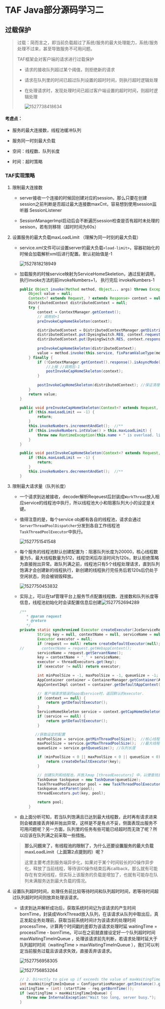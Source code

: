 # TAF Java部分源码学习二

## 过载保护

> 过载：简而言之，即当前负载超过了系统/服务的最大处理能力，系统/服务处理不过来，甚至导致服务不可用问题。
>
> TAF框架会对客户端的请求进行过载保护
>
> - 请求的接收队列超过某个阈值，则拒绝新的请求
>
> - 请求在队列里的时间已超过队列设置的超时时间，则执行超时逻辑处理
>
> - 在处理请求时，发现处理时间已超过客户端设置的超时时间，则超时逻辑处理
>
>   ![1527738418634](image/1527738418634.png)

#### 考虑点：

- 服务的最大连接数，线程池缓冲队列
- 服务同一时刻最大负载

- 空间：线程数、队列长度
- 时间：超时策略

### TAF实现策略

1. 限制最大连接数 

   - server接收一个连接的时候回创建对应的session，那么只要在创建session之前判断是否超过最大连接数maxCnt，容易想到使用session监听器 SessionListener

   - SessionManagerImpl启动后会不断遍历session检查是否有超时未处理的sesison，若有则移除（超时时间为60s）

2. 设置服务的最大负载maxLoadLimit  （理解为同一时刻的最大负载）

   - service.xml文件可以设置server的最大负载`<load-limit>`，容器初始化的时候会加载解析xml后进行配置。默认初始值是-1

     ![1527818218949](image/1527818218949.png)

   - 加载服务的时候service映射为ServiceHomeSkeletion，通过反射调用，执行invoke方法的前invokeNumbers+1， 执行完后 invokeNumbers-1

     ```java
     public Object invoke(Method method, Object... args) throws Exception {
         Object value = null;
         Context<? extends Request, ? extends Response> context = null;
         DistributedContext distributedContext = null;
         try {
             context = ContextManager.getContext();
             // 调用前+1
             preInvokeCapHomeSkeleton(context);
     
             distributedContext = DistributedContextManager.getDistributedContext();
             distributedContext.put(DyeingSwitch.REQ, context.request());
             distributedContext.put(DyeingSwitch.RES, context.response());
             
             preInvokeCapHomeSkeleton(distributedContext);
             value = method.invoke(this.service, fixParamValueType(method, args));
         } finally {
             if (!ContextManager.getContext().response().isAsyncMode()) {
                 //上报 //调用后-1
                 postInvokeCapHomeSkeleton(context);
             }
            
             postInvokeCapHomeSkeleton(distributedContext); //保证清理
         }
         return value;
     }
     
     public void preInvokeCapHomeSkeleton(Context<? extends Request, ? extends Response> context) {
         if (this.maxLoadLimit == -1) {
             return;
         }
         this.invokeNumbers.incrementAndGet();  //**
         if (this.invokeNumbers.intValue() > this.maxLoadLimit) {
             throw new RuntimeException(this.name + " is overload. limit=" + this.maxLoadLimit);
         }
     }
     
     public void postInvokeCapHomeSkeleton(Context<? extends Request, ? extends Response> context) {
         if (this.maxLoadLimit == -1) {
             return;
         }
         this.invokeNumbers.decrementAndGet();  //**
     }
     ```

3. 限制最大请求量（队列长度）

   - 一个请求到达被接收，decoder解析Reqeuest后封装成`WorkThread`放入相应service的线程池中执行，所以线程池大小和阻塞队列大小的设定是关键。

   - 值得注意的是，每个service obj都有各自的线程池，请求会通过`ServerThreadPoolDispatcher`分发到各自工作线程池`TaskThreadPoolExecutor`中执行。 

     ![1527751541548](image/1527751541548.png)

   - 每个服务的线程池默认创建配置为：阻塞队列长度为20000，核心线程数量为5，最大线程数量为512，线程空闲后存活时间为120s，默认拒绝策略为直接抛出异常。故队列满之前，线程池只有5个线程处理请求，直到队列饱满才会创建新的线程执行，新创建的线程执行完任务后若120s后仍处于空闲状态，则会被销毁释放。

     ![1527750453832](image/1527750453832.png)

   - 实际上，可以在taf管理平台上服务节点配置线程数、连接数和队列长度等信息，线程池初始化时会读配置信息后创建![1527752694289](image/1527752694289.png)

     ```java
     /**
        * @param request
        * @return
        */
     private static synchronized Executor createExecutor(JceServiceRequest request) {
             String key = null, contextName = null, serviceName = null;
             Executor executor = null;
             if (request == null) return createDefaultExecutor(null);
     //        contextName = request.getWebappContext();
             serviceName = request.getServantName();
             key = contextName + '_' + serviceName;
             executor = threadExecutors.get(key);
             if (executor != null) return executor;
     
             int minPoolSize = -1, maxPoolSize = -1, queueSize = -1;
             AppContainer container = ContainerManager.getContainer(AppContainer.class);
             AppContextImpl context = container.getDefaultAppContext();
     
             // 客户端请求错误的app或service时，返回默认的executor.
             if (context == null) {
                 return getDefaultExecutor();
             }
             ServiceHomeSkeleton service = context.getCapHomeSkeleton(serviceName);
             if (service == null) {
                 return getDefaultExecutor();
             }
     
            //获取设定的配置
             minPoolSize = service.getMinThreadPoolSize();  //核心线程数
             maxPoolSize = service.getMaxThreadPoolSize();  //最大线程数
             queueSize = service.getQueueSize(); //队列长度
     
             if (minPoolSize < 0 || maxPoolSize < 0 || queueSize < 0) {
                 return createDefaultExecutor(key);
             }
     
             // 创建队列和线程池，并放入map [threadExecutors] 中，以便查找获取
             TaskQueue taskqueue = new TaskQueue(queueSize);
             TaskThreadPoolExecutor pool = new TaskThreadPoolExecutor(minPoolSize, maxPoolSize, 120, TimeUnit.SECONDS, taskqueue, new TaskThreadFactory("taserverThreadPool-exec-" + contextName + '.' + serviceName + '-'));
             taskqueue.setParent(pool);
             threadExecutors.put(key, pool);
     
             return pool;
         }
     ```

   - 由上面分析可知，若当队列饱满且已达到最大线程数，此时再有请求进来则会被直接丢弃掉并抛出异常，这样是不是有点不妥，侧面表现出服务不可用问题呢？另一方面，队列里的任务有些可能已经超时而无效了呢？所以应该在队列满之前采取一些措施。

   > **那么问题来了，有线程池的限制了，为什么还要设置服务的最大负载maxLoadLimit（上面第2点提到的）呢？**
   >
   > 这里主要考虑到服务端异步化，如果对于某个时间较长的IO操作异步化，释放了当前线程，等待该IO操作结束后再callback，那么就有可能存在有空闲线程，但实际上该服务的负载是增加了，也就有可能存在队列未满服务达到最大负载的情况。

   

4. 设置队列超时时间，处理任务前比较等待时间和队列超时时间，若等待时间超过队列超时时间则放弃处理该请求。

   - 请求到达并解析成功后，获取系统时间记为该请求的产生时间 bornTime，封装成WorkThread放入队列，在该请求从队列中取出后，真正发起业务处理前，获取当前系统时间计为该请求的处理时间 processTime，计算两个时间戳的差即为该请求处理时延 waitingTime  = processTime - bornTime。可以在之前就直接设定好一个队列超时时间maxWaitingTimeInQueue ，处理该请求前先判断，若请求处理时延大于队列超时时间（waitingTime  > maxWaitingTimeInQueue ），我们可以判定当前服务过载且该请求失效，直接丢弃该请求。 

     ![1527756958305](image/1527756958305.png)

     ![1527756853264](image/1527756853264.png)

     ```java
     // 2. Directly to give up if exceeds the value of maxWaitingTimeInQueue
     int maxWaitingTimeInQueue = ConfigurationManager.getInstance().getserverConfig().getServantAdapterConfMap().get(request.getServantName()).getQueueTimeout();
     waitingTime = (int) (startTime - req.getBornTime());
     if (waitingTime > maxWaitingTimeInQueue) {
     	throw new InternalException("Wait too long, server busy.");
     }
     ```

   